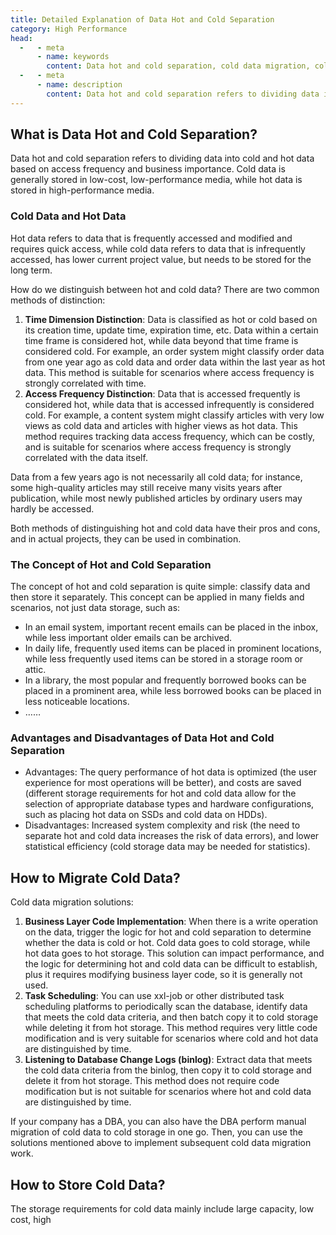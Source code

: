 ```yaml
---
title: Detailed Explanation of Data Hot and Cold Separation
category: High Performance
head:
  -   - meta
      - name: keywords
        content: Data hot and cold separation, cold data migration, cold data storage
  -   - meta
      - name: description
        content: Data hot and cold separation refers to dividing data into cold and hot data based on access frequency and business importance. Cold data is generally stored in low-cost, low-performance media, while hot data is stored in high-performance media.
---
```


## What is Data Hot and Cold Separation?

Data hot and cold separation refers to dividing data into cold and hot data based on access frequency and business importance. Cold data is generally stored in low-cost, low-performance media, while hot data is stored in high-performance media.

### Cold Data and Hot Data

Hot data refers to data that is frequently accessed and modified and requires quick access, while cold data refers to data that is infrequently accessed, has lower current project value, but needs to be stored for the long term.

How do we distinguish between hot and cold data? There are two common methods of distinction:

1. **Time Dimension Distinction**: Data is classified as hot or cold based on its creation time, update time, expiration time, etc. Data within a certain time frame is considered hot, while data beyond that time frame is considered cold. For example, an order system might classify order data from one year ago as cold data and order data within the last year as hot data. This method is suitable for scenarios where access frequency is strongly correlated with time.
1. **Access Frequency Distinction**: Data that is accessed frequently is considered hot, while data that is accessed infrequently is considered cold. For example, a content system might classify articles with very low views as cold data and articles with higher views as hot data. This method requires tracking data access frequency, which can be costly, and is suitable for scenarios where access frequency is strongly correlated with the data itself.

Data from a few years ago is not necessarily all cold data; for instance, some high-quality articles may still receive many visits years after publication, while most newly published articles by ordinary users may hardly be accessed.

Both methods of distinguishing hot and cold data have their pros and cons, and in actual projects, they can be used in combination.

### The Concept of Hot and Cold Separation

The concept of hot and cold separation is quite simple: classify data and then store it separately. This concept can be applied in many fields and scenarios, not just data storage, such as:

- In an email system, important recent emails can be placed in the inbox, while less important older emails can be archived.
- In daily life, frequently used items can be placed in prominent locations, while less frequently used items can be stored in a storage room or attic.
- In a library, the most popular and frequently borrowed books can be placed in a prominent area, while less borrowed books can be placed in less noticeable locations.
- ……

### Advantages and Disadvantages of Data Hot and Cold Separation

- Advantages: The query performance of hot data is optimized (the user experience for most operations will be better), and costs are saved (different storage requirements for hot and cold data allow for the selection of appropriate database types and hardware configurations, such as placing hot data on SSDs and cold data on HDDs).
- Disadvantages: Increased system complexity and risk (the need to separate hot and cold data increases the risk of data errors), and lower statistical efficiency (cold storage data may be needed for statistics).

## How to Migrate Cold Data?

Cold data migration solutions:

1. **Business Layer Code Implementation**: When there is a write operation on the data, trigger the logic for hot and cold separation to determine whether the data is cold or hot. Cold data goes to cold storage, while hot data goes to hot storage. This solution can impact performance, and the logic for determining hot and cold data can be difficult to establish, plus it requires modifying business layer code, so it is generally not used.
1. **Task Scheduling**: You can use xxl-job or other distributed task scheduling platforms to periodically scan the database, identify data that meets the cold data criteria, and then batch copy it to cold storage while deleting it from hot storage. This method requires very little code modification and is very suitable for scenarios where cold and hot data are distinguished by time.
1. **Listening to Database Change Logs (binlog)**: Extract data that meets the cold data criteria from the binlog, then copy it to cold storage and delete it from hot storage. This method does not require code modification but is not suitable for scenarios where hot and cold data are distinguished by time.

If your company has a DBA, you can also have the DBA perform manual migration of cold data to cold storage in one go. Then, you can use the solutions mentioned above to implement subsequent cold data migration work.

## How to Store Cold Data?

The storage requirements for cold data mainly include large capacity, low cost, high
